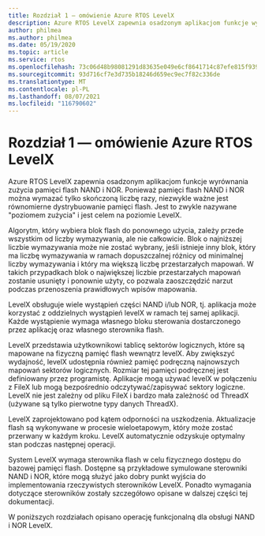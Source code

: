 ```yaml
---
title: Rozdział 1 — omówienie Azure RTOS LevelX
description: Azure RTOS LevelX zapewnia osadzonym aplikacjom funkcje wyrównania zużycia pamięci flash NAND i NOR.
author: philmea
ms.author: philmea
ms.date: 05/19/2020
ms.topic: article
ms.service: rtos
ms.openlocfilehash: 73c06d48b98081291d83635e049e6cf8641714c87efe815f9399f3fbab3a6211
ms.sourcegitcommit: 93d716cf7e3d735b18246d659ec9ec7f82c336de
ms.translationtype: MT
ms.contentlocale: pl-PL
ms.lasthandoff: 08/07/2021
ms.locfileid: "116790602"
---
```

# <a name="chapter-1---overview-of-azure-rtos-levelx"></a>Rozdział 1 — omówienie Azure RTOS LevelX

Azure RTOS LevelX zapewnia osadzonym aplikacjom funkcje wyrównania zużycia pamięci flash NAND i NOR. Ponieważ pamięci flash NAND i NOR można wymazać tylko skończoną liczbę razy, niezwykle ważne jest równomierne dystrybuowanie pamięci flash. Jest to zwykle nazywane "poziomem zużycia" i jest celem na poziomie LevelX.

Algorytm, który wybiera blok flash do ponownego użycia, zależy przede wszystkim od liczby wymazywania, ale nie całkowicie. Blok o najniższej liczbie wymazywania może nie zostać wybrany, jeśli istnieje inny blok, który ma liczbę wymazywania w ramach dopuszczalnej różnicy od minimalnej liczby wymazywania i który ma większą liczbę przestarzałych mapowań. W takich przypadkach blok o największej liczbie przestarzałych mapowań zostanie usunięty i ponownie użyty, co pozwala zaoszczędzić narzut podczas przenoszenia prawidłowych wpisów mapowania.

LevelX obsługuje wiele wystąpień części NAND i/lub NOR, tj. aplikacja może korzystać z oddzielnych wystąpień levelX w ramach tej samej aplikacji. Każde wystąpienie wymaga własnego bloku sterowania dostarczonego przez aplikację oraz własnego sterownika flash.

LevelX przedstawia użytkownikowi tablicę sektorów logicznych, które są mapowane na fizyczną pamięć flash wewnątrz levelX. Aby zwiększyć wydajność, levelX udostępnia również pamięć podręczną najnowszych mapowań sektorów logicznych. Rozmiar tej pamięci podręcznej jest definiowany przez programistę. Aplikacje mogą używać levelX w połączeniu z FileX lub mogą bezpośrednio odczytywać/zapisywać sektory logiczne. LevelX nie jest zależny od pliku FileX i bardzo mała zależność od ThreadX (używane są tylko pierwotne typy danych ThreadX).

LevelX zaprojektowano pod kątem odporności na uszkodzenia. Aktualizacje flash są wykonywane w procesie wieloetapowym, który może zostać przerwany w każdym kroku. LevelX automatycznie odzyskuje optymalny stan podczas następnej operacji.

System LevelX wymaga sterownika flash w celu fizycznego dostępu do bazowej pamięci flash. Dostępne są przykładowe symulowane sterowniki NAND i NOR, które mogą służyć jako dobry punkt wyjścia do implementowania rzeczywistych sterowników LevelX. Ponadto wymagania dotyczące sterowników zostały szczegółowo opisane w dalszej części tej dokumentacji.

W poniższych rozdziałach opisano operację funkcjonalną dla obsługi NAND i NOR LevelX.
